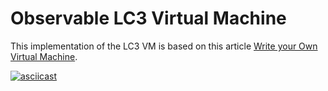 # Observable LC3 Virtual Machine

This implementation of the LC3 VM is based on this article [Write your Own Virtual Machine](https://www.jmeiners.com/lc3-vm/).

[![asciicast](https://asciinema.org/a/701098.svg)](https://asciinema.org/a/701098)
